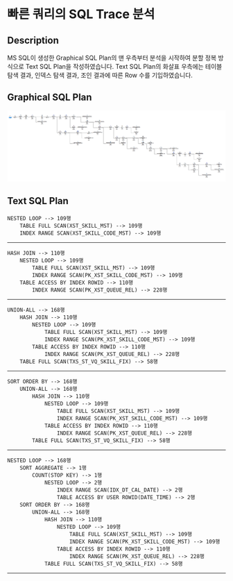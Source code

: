 # 빠른 쿼리의 SQL Trace 분석
## Description
MS SQL이 생성한 Graphical SQL Plan의 맨 우측부터 분석을 시작하여 분할 정복 방식으로 Text SQL Plan을 작성하였습니다. Text SQL Plan의
화살표 우측에는 테이블 탐색 결과, 인덱스 탐색 결과, 조인 결과에 따른 Row 수를 기입하였습니다.
## Graphical SQL Plan
![img_8.png](img_8.png)
## Text SQL Plan
```text
NESTED LOOP --> 109행
    TABLE FULL SCAN(XST_SKILL_MST) --> 109행
    INDEX RANGE SCAN(XST_SKILL_CODE_MST) --> 109행
```
***
```text
HASH JOIN --> 110행
    NESTED LOOP --> 109행
        TABLE FULL SCAN(XST_SKILL_MST) --> 109행
        INDEX RANGE SCAN(PK_XST_SKILL_CODE_MST) --> 109행
    TABLE ACCESS BY INDEX ROWID --> 110행
        INDEX RANGE SCAN(PK_XST_QUEUE_REL) --> 228행
```
***
```text
UNION-ALL --> 168행
    HASH JOIN --> 110행
        NESTED LOOP --> 109행
            TABLE FULL SCAN(XST_SKILL_MST) --> 109행
            INDEX RANGE SCAN(PK_XST_SKILL_CODE_MST) --> 109행
        TABLE ACCESS BY INDEX ROWID --> 110행
            INDEX RANGE SCAN(PK_XST_QUEUE_REL) --> 228행
    TABLE FULL SCAN(TXS_ST_VQ_SKILL_FIX) --> 58행
```
***
```text
SORT ORDER BY --> 168행
    UNION-ALL --> 168행
        HASH JOIN --> 110행
            NESTED LOOP --> 109행
                TABLE FULL SCAN(XST_SKILL_MST) --> 109행
                INDEX RANGE SCAN(PK_XST_SKILL_CODE_MST) --> 109행
            TABLE ACCESS BY INDEX ROWID --> 110행
                INDEX RANGE SCAN(PK_XST_QUEUE_REL) --> 228행
        TABLE FULL SCAN(TXS_ST_VQ_SKILL_FIX) --> 58행
```
***
```text
NESTED LOOP --> 168행
    SORT AGGREGATE --> 1행
        COUNT(STOP KEY) --> 1행
            NESTED LOOP --> 2행
                INDEX RANGE SCAN(IDX_DT_CAL_DATE) --> 2행
                TABLE ACCESS BY USER ROWID(DATE_TIME) --> 2행
    SORT ORDER BY --> 168행
        UNION-ALL --> 168행
            HASH JOIN --> 110행
                NESTED LOOP --> 109행
                    TABLE FULL SCAN(XST_SKILL_MST) --> 109행
                    INDEX RANGE SCAN(PK_XST_SKILL_CODE_MST) --> 109행
                TABLE ACCESS BY INDEX ROWID --> 110행
                    INDEX RANGE SCAN(PK_XST_QUEUE_REL) --> 228행
            TABLE FULL SCAN(TXS_ST_VQ_SKILL_FIX) --> 58행
```
***
